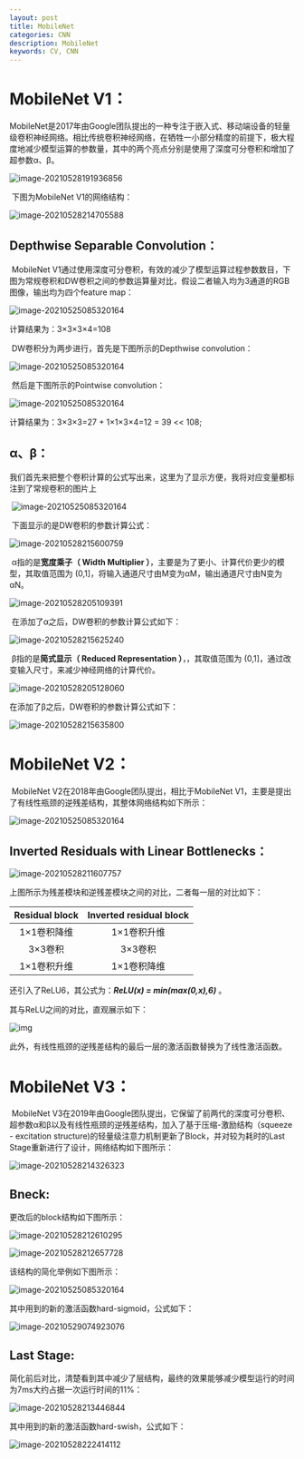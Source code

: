 ```yaml
---
layout: post
title: MobileNet
categories: CNN
description: MobileNet
keywords: CV, CNN
---
```


# MobileNet V1：

​	MobileNet是2017年由Google团队提出的一种专注于嵌入式、移动端设备的轻量级卷积神经网络。相比传统卷积神经网络，在牺牲一小部分精度的前提下，极大程度地减少模型运算的参数量，其中的两个亮点分别是使用了深度可分卷积和增加了超参数α、β。

![image-20210528191936856](/assets/img/image-20210528191936856.png)

​        下图为MobileNet V1的网络结构：

![image-20210528214705588](/assets/img/image-20210528214705588.png)

## Depthwise Separable Convolution：

​	MobileNet V1通过使用深度可分卷积，有效的减少了模型运算过程参数数目，下图为常规卷积和DW卷积之间的参数运算量对比，假设二者输入均为3通道的RGB图像，输出均为四个feature map：

![image-20210525085320164](/assets/img/常规卷积.png)

计算结果为：3×3×3×4=108

​	DW卷积分为两步进行，首先是下图所示的Depthwise convolution：

![image-20210525085320164](/assets/img/Depthwise.png)

​	然后是下图所示的Pointwise convolution：

![image-20210525085320164](/assets/img/pointwise.png)

计算结果为：3×3×3=27 + 1×1×3×4=12 = 39 << 108;

## α、β：

​	我们首先来把整个卷积计算的公式写出来，这里为了显示方便，我将对应变量都标注到了常规卷积的图片上

​       ![image-20210525085320164](/assets/img/解释.png)

​	下面显示的是DW卷积的参数计算公式：

![image-20210528215600759](/assets/img/image-20210528215600759.png)

​	α指的是**宽度乘子（ Width Multiplier ）**，主要是为了更小、计算代价更少的模型，其取值范围为 (0,1]，将输入通道尺寸由M变为αM，输出通道尺寸由N变为αN。

![image-20210528205109391](/assets/img/image-20210528205109391.png)

​	在添加了α之后，DW卷积的参数计算公式如下：

![image-20210528215625240](/assets/img/image-20210528215625240.png)

​	β指的是**简式显示（ Reduced Representation ）**，，其取值范围为 (0,1]，通过改变输入尺寸，来减少神经网络的计算代价。

![image-20210528205128060](/assets/img/image-20210528205128060.png)

在添加了β之后，DW卷积的参数计算公式如下：

![image-20210528215635800](/assets/img/image-20210528215635800.png)

# MobileNet V2：

​	MobileNet V2在2018年由Google团队提出，相比于MobileNet V1，主要是提出了有线性瓶颈的逆残差结构，其整体网络结构如下所示：

![image-20210525085320164](/assets/img/MobileNet.png)

## Inverted Residuals with Linear Bottlenecks：

![image-20210528211607757](/assets/img/image-20210528211607757.png)

上图所示为残差模块和逆残差模块之间的对比，二者每一层的对比如下：

| Residual block | Inverted residual block |
| :------------: | :---------------------: |
|  1×1卷积降维   |       1×1卷积升维       |
|    3×3卷积     |         3×3卷积         |
|  1×1卷积升维   |       1×1卷积降维       |

还引入了ReLU6，其公式为：***ReLU(x) = min(max(0,x),6)*** 。

其与ReLU之间的对比，直观展示如下：

![img](/assets/img/wps2.jpg)

此外，有线性瓶颈的逆残差结构的最后一层的激活函数替换为了线性激活函数。

# MobileNet V3：

​	MobileNet V3在2019年由Google团队提出，它保留了前两代的深度可分卷积、超参数α和β以及有线性瓶颈的逆残差结构，加入了基于压缩-激励结构（squeeze - excitation structure)的轻量级注意力机制更新了Block，并对较为耗时的Last Stage重新进行了设计，网络结构如下图所示：

![image-20210528214326323](/assets/img/image-20210528214326323.png)

## Bneck:

更改后的block结构如下图所示：

![image-20210528212610295](/assets/img/image-20210528212610295.png)

![image-20210528212657728](/assets/img/image-20210528212657728.png)

该结构的简化举例如下图所示：

![image-20210525085320164](/assets/img/SE.png)

其中用到的新的激活函数hard-sigmoid，公式如下：

![image-20210529074923076](/assets/img/image-20210529074923076.png)

## Last Stage:

简化前后对比，清楚看到其中减少了层结构，最终的效果能够减少模型运行的时间为7ms大约占据一次运行时间的11%：

![image-20210528213446844](/assets/img/image-20210528213446844.png)

其中用到的新的激活函数hard-swish，公式如下：

![image-20210528222414112](/assets/img/image-20210528222414112.png)

